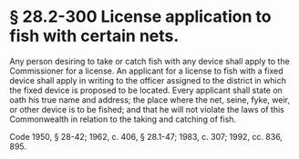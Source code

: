 # § 28.2-300 License application to fish with certain nets.

<p>Any person desiring to take or catch fish with any device shall apply to the Commissioner for a license. An applicant for a license to fish with a fixed device shall apply in writing to the officer assigned to the district in which the fixed device is proposed to be located. Every applicant shall state on oath his true name and address; the place where the net, seine, fyke, weir, or other device is to be fished; and that he will not violate the laws of this Commonwealth in relation to the taking and catching of fish.</p><p>Code 1950, § 28-42; 1962, c. 406, § 28.1-47; 1983, c. 307; 1992, cc. 836, 895.</p>